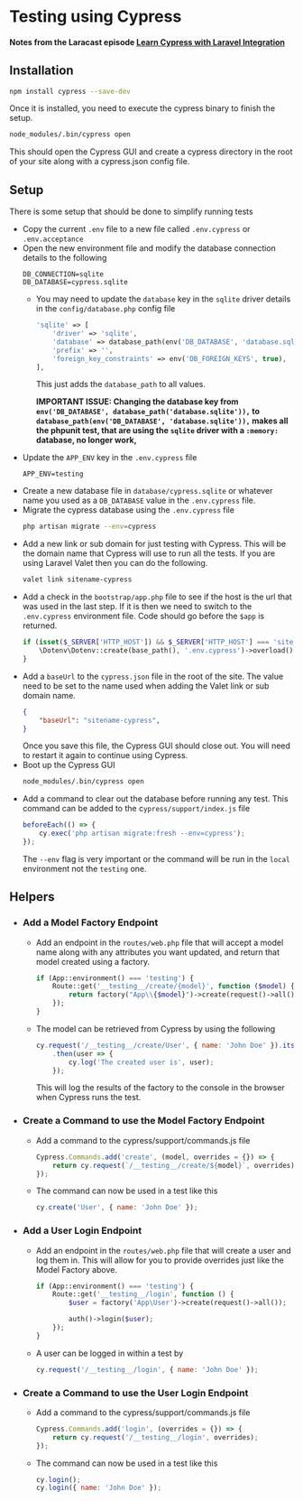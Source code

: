 # Testing using Cypress

#### Notes from the Laracast episode [Learn Cypress with Laravel Integration](https://laracasts.com/series/whatcha-working-on/episodes/39)

## Installation
```zsh
npm install cypress --save-dev
```
Once it is installed, you need to execute the cypress binary to finish the setup.

```zsh
node_modules/.bin/cypress open
```
This should open the Cypress GUI and create a cypress directory in the root of your site along with a cypress.json config file.
## Setup
There is some setup that should be done to simplify running tests
* Copy the current `.env` file to a new file called `.env.cypress` or `.env.acceptance`
* Open the new environment file and modify the database connection details to the following
    ```
    DB_CONNECTION=sqlite
    DB_DATABASE=cypress.sqlite
    ```
    * You may need to update the `database` key in the `sqlite` driver details in the `config/database.php` config file
        ```php
        'sqlite' => [
            'driver' => 'sqlite',
            'database' => database_path(env('DB_DATABASE', 'database.sqlite')),
            'prefix' => '',
            'foreign_key_constraints' => env('DB_FOREIGN_KEYS', true),
        ],
        ```
        This just adds the `database_path` to all values.
        
        **IMPORTANT ISSUE: Changing the database key from `env('DB_DATABASE', database_path('database.sqlite')),` to `database_path(env('DB_DATABASE', 'database.sqlite')),` makes all the phpunit test, that are using the `sqlite` driver with a `:memory:` database, no longer work,**
* Update the `APP_ENV` key in the `.env.cypress` file
    ```
    APP_ENV=testing
    ```
* Create a new database file in `database/cypress.sqlite` or whatever name you used as a `DB_DATABASE` value in the `.env.cypress` file.
* Migrate the cypress database using the `.env.cypress` file
    ```zsh
    php artisan migrate --env=cypress
    ```
* Add a new link or sub domain for just testing with Cypress. This will be the domain name that Cypress will use to run all the tests. If you are using Laravel Valet then you can do the following. 
    ```zsh
    valet link sitename-cypress
    ```
* Add a check in the `bootstrap/app.php` file to see if the host is the url that was used in the last step. If it is then we need to switch to the `.env.cypress` environment file. Code should go before the `$app` is returned.
    ```php
    if (isset($_SERVER['HTTP_HOST']) && $_SERVER['HTTP_HOST'] === 'sitename-cypress.test') {
        \Dotenv\Dotenv::create(base_path(), '.env.cypress')->overload();
    }
    ```
* Add a `baseUrl` to the `cypress.json` file in the root of the site. The value need to be set to the name used when adding the Valet link or sub domain name.
    ```json
    {
        "baseUrl": "sitename-cypress",
    }
    ```
    Once you save this file, the Cypress GUI should close out. You will need to restart it again to continue using Cypress.
* Boot up the Cypress GUI
    ```zsh
    node_modules/.bin/cypress open
    ```
* Add a command to clear out the database before running any test. This command can be added to the c`ypress/support/index.js` file
    ```js
    beforeEach(() => {
        cy.exec('php artisan migrate:fresh --env=cypress');
    });
    ```
    The `--env` flag is very important or the command will be run in the `local` environment not the `testing` one.
## Helpers
* ### Add a Model Factory Endpoint
    * Add an endpoint in the `routes/web.php` file that will accept a model name along with any attributes you want updated, and return that model created using a factory.
        ```php
        if (App::environment() === 'testing') {
            Route::get('__testing__/create/{model}', function ($model) {
                return factory("App\\{$model}")->create(request()->all());
            });
        }
        ```
    * The model can be retrieved from Cypress by using the following
        ```js
        cy.request('/__testing__/create/User', { name: 'John Doe' }).its('body')
            .then(user => {
                cy.log('The created user is', user);
            });
        ```
        This will log the results of the factory to the console in the browser when Cypress runs the test.
* ### Create a Command to use the Model Factory Endpoint
    * Add a command to the cypress/support/commands.js file
        ```js
        Cypress.Commands.add('create', (model, overrides = {}) => {
            return cy.request(`/__testing__/create/${model}`, overrides).its('body')
        });
        ```
    * The command can now be used in a test like this
        ```js
        cy.create('User', { name: 'John Doe' });
        ```
* ### Add a User Login Endpoint
    * Add an endpoint in the `routes/web.php` file that will create a user and log them in. This will allow for you to provide overrides just like the Model Factory above.
        ```php
        if (App::environment() === 'testing') {
            Route::get('__testing__/login', function () {
                $user = factory('App\User')->create(request()->all());

                auth()->login($user);
            });
        }
        ```
    * A user can be logged in within a test by 
        ```js
        cy.request('/__testing__/login', { name: 'John Doe' });
        ```
* ### Create a Command to use the User Login Endpoint
    * Add a command to the cypress/support/commands.js file
        ```js
        Cypress.Commands.add('login', (overrides = {}) => {
            return cy.request('/__testing__/login', overrides);
        });
        ```
    * The command can now be used in a test like this
        ```js
        cy.login();
        cy.login({ name: 'John Doe' });
        ```
